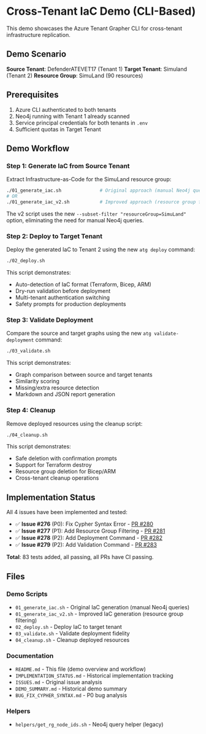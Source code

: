 # Cross-Tenant IaC Demo (CLI-Based)

This demo showcases the Azure Tenant Grapher CLI for cross-tenant infrastructure replication.

## Demo Scenario

**Source Tenant**: DefenderATEVET17 (Tenant 1)
**Target Tenant**: Simuland (Tenant 2)
**Resource Group**: SimuLand (90 resources)

## Prerequisites

1. Azure CLI authenticated to both tenants
2. Neo4j running with Tenant 1 already scanned
3. Service principal credentials for both tenants in `.env`
4. Sufficient quotas in Target Tenant

## Demo Workflow

### Step 1: Generate IaC from Source Tenant

Extract Infrastructure-as-Code for the SimuLand resource group:

```bash
./01_generate_iac.sh              # Original approach (manual Neo4j queries)
# OR
./01_generate_iac_v2.sh           # Improved approach (resource group filtering)
```

The v2 script uses the new `--subset-filter "resourceGroup=SimuLand"` option, eliminating the need for manual Neo4j queries.

### Step 2: Deploy to Target Tenant

Deploy the generated IaC to Tenant 2 using the new `atg deploy` command:

```bash
./02_deploy.sh
```

This script demonstrates:
- Auto-detection of IaC format (Terraform, Bicep, ARM)
- Dry-run validation before deployment
- Multi-tenant authentication switching
- Safety prompts for production deployments

### Step 3: Validate Deployment

Compare the source and target graphs using the new `atg validate-deployment` command:

```bash
./03_validate.sh
```

This script demonstrates:
- Graph comparison between source and target tenants
- Similarity scoring
- Missing/extra resource detection
- Markdown and JSON report generation

### Step 4: Cleanup

Remove deployed resources using the cleanup script:

```bash
./04_cleanup.sh
```

This script demonstrates:
- Safe deletion with confirmation prompts
- Support for Terraform destroy
- Resource group deletion for Bicep/ARM
- Cross-tenant cleanup operations

## Implementation Status

All 4 issues have been implemented and tested:

- ✅ **Issue #276** (P0): Fix Cypher Syntax Error - [PR #280](https://github.com/rysweet/azure-tenant-grapher/pull/280)
- ✅ **Issue #277** (P1): Add Resource Group Filtering - [PR #281](https://github.com/rysweet/azure-tenant-grapher/pull/281)
- ✅ **Issue #278** (P2): Add Deployment Command - [PR #282](https://github.com/rysweet/azure-tenant-grapher/pull/282)
- ✅ **Issue #279** (P2): Add Validation Command - [PR #283](https://github.com/rysweet/azure-tenant-grapher/pull/283)

**Total**: 83 tests added, all passing, all PRs have CI passing.

## Files

### Demo Scripts
- `01_generate_iac.sh` - Original IaC generation (manual Neo4j queries)
- `01_generate_iac_v2.sh` - Improved IaC generation (resource group filtering)
- `02_deploy.sh` - Deploy IaC to target tenant
- `03_validate.sh` - Validate deployment fidelity
- `04_cleanup.sh` - Cleanup deployed resources

### Documentation
- `README.md` - This file (demo overview and workflow)
- `IMPLEMENTATION_STATUS.md` - Historical implementation tracking
- `ISSUES.md` - Original issue analysis
- `DEMO_SUMMARY.md` - Historical demo summary
- `BUG_FIX_CYPHER_SYNTAX.md` - P0 bug analysis

### Helpers
- `helpers/get_rg_node_ids.sh` - Neo4j query helper (legacy)
